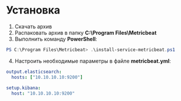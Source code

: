 # Установка
1. Скачать архив
2. Распаковать архив в папку **C:\Program Files\Metricbeat**
3. Выполнить команду **PowerShell**:
```powershell
PS C:\Program Files\Metricbeat> .\install-service-metricbeat.ps1
```
4. Настроить необходимые параметры в файле **metricbeat.yml**:
```yml
output.elasticsearch:
  hosts: ["10.10.10.10:9200"]
  
setup.kibana:
  host: "10.10.10.10:9200"
```
